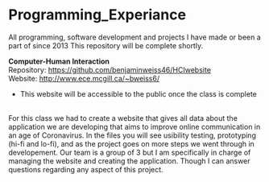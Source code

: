 # Programming_Experiance
All programming, software development and projects I have made or been a part of since 2013
This repository will be complete shortly. 

<b>Computer-Human Interaction</b>
<br>
Repository: https://github.com/benjaminweiss46/HCIwebsite
<br>
Website: http://www.ece.mcgill.ca/~bweiss6/
<br>
* This website will be accessible to the public once the class is complete
<br>
For this class we had to create a website that gives all data about the application we are developing that aims to improve online communication in an age of Coronavirus. In the files you will see usibility testing, prototyping (hi-fi and lo-fi), and as the project goes on more steps we went through in developement. Our team is a group of 3 but I am specifically in charge of managing the website and creating the application. Though I can answer questions regarding any aspect of this project. 

